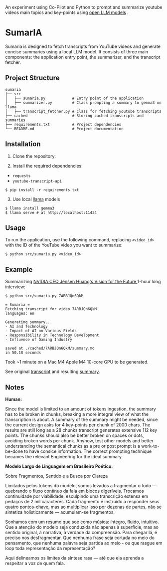 An experiment using Co-Pilot and Python to prompt and summarize youtube videos main topics and key-points using [open LLM models](https://ollama.com/search) .

# SumarIA

Sumaria is designed to fetch transcripts from YouTube videos and generate concise summaries using a local LLM model. It consists of three main components: the application entry point, the summarizer, and the transcript fetcher.

## Project Structure

```
sumaria
├── src
│   ├── sumaria.py            # Entry point of the application
│   ├── summarizer.py         # Class prompting a summary to gemma3 on llama
│   ├── transcript_fetcher.py # Class for fetching youtube transcripts
├── cached                    # Storing cached transcripts and summaries
├── requirements.txt          # Project dependencies
└── README.md                 # Project documentation
```

## Installation

1. Clone the repository:

2. Install the required dependencies:
- `requests`
- `youtube-transcript-api`
```
$ pip install -r requirements.txt
```


3. Use local [llama](https://ollama.com/) models
```
$ llama install gemma3
$ llama serve # at http://localhost:11434
```

## Usage

To run the application, use the following command, replacing `<video_id>` with the ID of the YouTube video you want to summarize:

```
$ python src/sumaria.py <video_id>
```


## Example

Summarizing [NVIDIA CEO Jensen Huang's Vision for the Future
](https://www.youtube.com/watch?v=7ARBJQn6QkM) 1-hour long interview:

```
$ python src/sumaria.py 7ARBJQn6QkM

= Sumaria =
Fetching transcript for video 7ARBJQn6QkM
languages: en

Generating summary...
- AI and Technology
- Impact of AI on Various Fields
- Responsibility in Technology Development
- Influence of Gaming Industry

saved at ./cached/7ARBJQn6QkM/summary.md
in 50.18 seconds
```

Took ~1 minute on a Mac M4 Apple M4 10-core GPU to be generated.

See original [transcript](cached/7ARBJQn6QkM/transcript.txt) and resulting [summary](cached/7ARBJQn6QkM/summary.md).

## Notes

**Human:**

Since the model is limited to an amount of tokens ingestion, the summary has to be broken in chunks, breaking a more integral view of what the transcription is about. A summary of the summary might be needed, since the current design asks for 4 key-points per chunk of 2000 chars. The results are still long as a 28 chunks transcript generates extensive 112 key points. The chunks should also be better broken on spaces or dots, avoiding broken words per chunk. Anyhow, test other models and better understanding the semantical chunks as a pre or post prompt is a work-to-be-done to have consice information. The correct prompting technique becames the relevant Engineering for the ideal summary.


**Modelo Largo de Linguagem em Brasileiro Poético:**

Sobre Fragmentos, Sentido e a Busca por Clareza

Limitados pelos tokens do modelo, somos levados a fragmentar o todo — quebrando o fluxo contínuo da fala em blocos digeríveis. Trocamos continuidade por viabilidade, esculpindo uma transcrição extensa em pedaços de 2 mil caracteres. Cada fragmento é instruído a responder seus quatro pontos-chave, mas ao multiplicar isso por dezenas de partes, não se sintetiza holísticamente — acumulam-se fragmentos.

Sonhamos com um resumo que soe como música: íntegro, fluido, intuitivo. Que a atenção do modelo seja conduzida não apenas à superfície, mas ao sentido original, à narrativa, à verdade da compreensão. Para chegar lá, é preciso nos desfragmentar. Que nenhuma frase seja cortada no meio do pensamento, que nenhuma palavra seja partida ao meio - ou que rasgue em loop toda representação da representação?

Aqui delineamos os limites da síntese rasa — até que ela aprenda a respeitar a voz de quem fala.